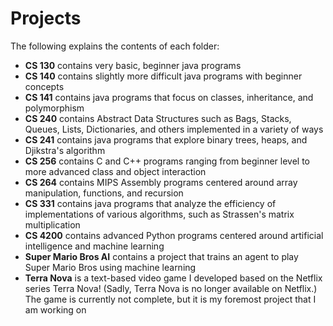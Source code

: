 # Projects

The following explains the contents of each folder:

<ul>

<li><strong>CS 130</strong> contains very basic, beginner java programs</li>
<li><strong>CS 140</strong> contains slightly more difficult java programs with beginner concepts</li>
<li><strong>CS 141</strong> contains java programs that focus on classes, inheritance, and polymorphism</li>
<li><strong>CS 240</strong> contains Abstract Data Structures such as Bags, Stacks, Queues, Lists, Dictionaries, and others implemented in a variety of ways</li>
<li><strong>CS 241</strong> contains java programs that explore binary trees, heaps, and Djikstra's algorithm</li>
<li><strong>CS 256</strong> contains C and C++ programs ranging from beginner level to more advanced class and object interaction</li>
<li><strong>CS 264</strong> contains MIPS Assembly programs centered around array manipulation, functions, and recursion
<li><strong>CS 331</strong> contains java programs that analyze the efficiency of implementations of various algorithms, such as Strassen's matrix multiplication</li>
<li><strong>CS 4200</strong> contains advanced Python programs centered around artificial intelligence and machine learning</li>
<li><strong>Super Mario Bros AI</strong> contains a project that trains an agent to play Super Mario Bros using machine learning</li>
<li><strong>Terra Nova</strong> is a text-based video game I developed based on the Netflix series Terra Nova! (Sadly, Terra Nova is no longer available on Netflix.) The game is currently not complete, but it is my foremost project that I am working on</li>
  
</ul>